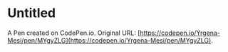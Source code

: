 # Untitled

A Pen created on CodePen.io. Original URL: [https://codepen.io/Yrgena-Mesi/pen/MYgyZLG](https://codepen.io/Yrgena-Mesi/pen/MYgyZLG).

